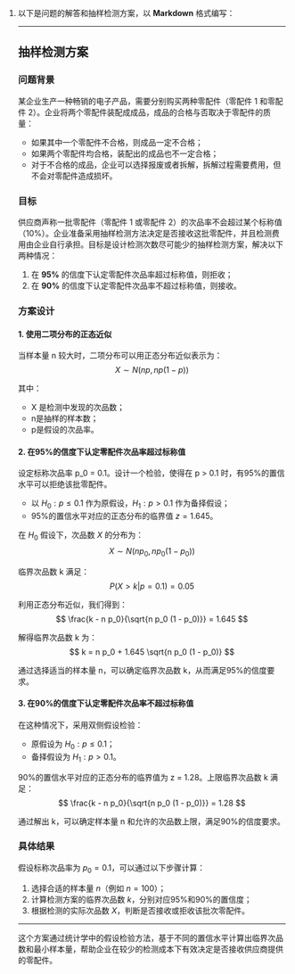 1. 以下是问题的解答和抽样检测方案，以 **Markdown** 格式编写：

   ---

   ## 抽样检测方案

   ### 问题背景
   某企业生产一种畅销的电子产品，需要分别购买两种零配件（零配件 1 和零配件 2）。企业将两个零配件装配成成品，成品的合格与否取决于零配件的质量：

   - 如果其中一个零配件不合格，则成品一定不合格；
   - 如果两个零配件均合格，装配出的成品也不一定合格；
   - 对于不合格的成品，企业可以选择报废或者拆解，拆解过程需要费用，但不会对零配件造成损坏。

   ### 目标
   供应商声称一批零配件（零配件 1 或零配件 2）的次品率不会超过某个标称值（10%）。企业准备采用抽样检测方法决定是否接收这批零配件，并且检测费用由企业自行承担。目标是设计检测次数尽可能少的抽样检测方案，解决以下两种情况：

   1. 在 **95%** 的信度下认定零配件次品率超过标称值，则拒收；
   2. 在 **90%** 的信度下认定零配件次品率不超过标称值，则接收。

   ### 方案设计

   #### 1. 使用二项分布的正态近似

   当样本量 n 较大时，二项分布可以用正态分布近似表示为：
   $$
   X \sim N(np, np(1-p))
   $$
   

   其中：
   - X 是检测中发现的次品数；
   - n是抽样的样本数；
   - p是假设的次品率。

   #### 2. 在95%的信度下认定零配件次品率超过标称值

   设定标称次品率 p_0 = 0.1。设计一个检验，使得在 p > 0.1 时，有95%的置信水平可以拒绝该批零配件。

   - 以 $H_0: p \leq 0.1$ 作为原假设，$H_1: p > 0.1$ 作为备择假设；
   - 95%的置信水平对应的正态分布的临界值 $z = 1.645$。

   在 $H_0$ 假设下，次品数 $X$ 的分布为：
   $$ X \sim N(n p_0, n p_0 (1 - p_0)) $$

   临界次品数 k 满足：
   $$
   P(X > k | p = 0.1) = 0.05
   $$
   

   利用正态分布近似，我们得到：
   $$
   \frac{k - n p_0}{\sqrt{n p_0 (1 - p_0)}} = 1.645
   $$
   

   解得临界次品数 k 为：
   $$
   k = n p_0 + 1.645 \sqrt{n p_0 (1 - p_0)}
   $$
   

   通过选择适当的样本量 n，可以确定临界次品数 k，从而满足95%的信度要求。

   #### 3. 在90%的信度下认定零配件次品率不超过标称值

   在这种情况下，采用双侧假设检验：
   - 原假设为 $H_0: p \leq 0.1$；
   - 备择假设为 $H_1: p > 0.1$。

   90%的置信水平对应的正态分布的临界值为 z = 1.28。上限临界次品数 k 满足：
   $$
   \frac{k - n p_0}{\sqrt{n p_0 (1 - p_0)}} = 1.28 
   $$
   

   通过解出 k，可以确定样本量 n 和允许的次品数上限，满足90%的信度要求。

   ### 具体结果

   假设标称次品率为 $p_0 = 0.1$，可以通过以下步骤计算：

   1. 选择合适的样本量 $n$（例如 $n = 100$）；
   2. 计算检测方案的临界次品数 $k$，分别对应95%和90%的置信度；
   3. 根据检测的实际次品数 $X$，判断是否接收或拒收该批次零配件。

   ---

   这个方案通过统计学中的假设检验方法，基于不同的置信水平计算出临界次品数和最小样本量，帮助企业在较少的检测成本下有效决定是否接收供应商提供的零配件。